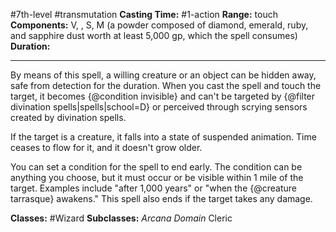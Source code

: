 #7th-level #transmutation
**Casting Time:** #1-action
**Range:** touch
**Components:** V, , S, M (a powder composed of diamond, emerald, ruby, and sapphire dust worth at least 5,000 gp, which the spell consumes)
**Duration:**  

---

By means of this spell, a willing creature or an object can be hidden away, safe from detection for the duration. When you cast the spell and touch the target, it becomes {@condition invisible} and can't be targeted by {@filter divination spells|spells|school=D} or perceived through scrying sensors created by divination spells.

If the target is a creature, it falls into a state of suspended animation. Time ceases to flow for it, and it doesn't grow older.

You can set a condition for the spell to end early. The condition can be anything you choose, but it must occur or be visible within 1 mile of the target. Examples include "after 1,000 years" or "when the {@creature tarrasque} awakens." This spell also ends if the target takes any damage.


**Classes:** #Wizard
**Subclasses:** *Arcana Domain* Cleric

